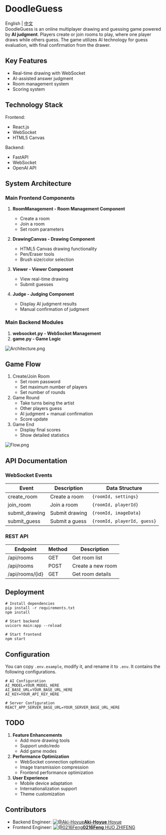 # DoodleGuess
English | [中文](https://github.com/Aki-Hoyue/DoodleGuess/blob/main/README_cn.md)    
DoodleGuess is an online multiplayer drawing and guessing game powered by **AI judgment**. Players create or join rooms to play, where one player draws while others guess. The game utilizes AI technology for guess evaluation, with final confirmation from the drawer.

## Key Features
- Real-time drawing with WebSocket
- AI-assisted answer judgment
- Room management system
- Scoring system

## Technology Stack
Frontend:
- React.js
- WebSocket
- HTML5 Canvas

Backend:
- FastAPI
- WebSocket
- OpenAI API

## System Architecture
### Main Frontend Components

1. **RoomManagement - Room Management Component**
   - Create a room
   - Join a room
   - Set room parameters

2. **DrawingCanvas - Drawing Component**
   - HTML5 Canvas drawing functionality
   - Pen/Eraser tools
   - Brush size/color selection

3. **Viewer - Viewer Component**
   - View real-time drawing
   - Submit guesses

4. **Judge - Judging Component**
   - Display AI judgment results
   - Manual confirmation of judgment

### Main Backend Modules

1. **websocket.py - WebSocket Management**
2. **game.py - Game Logic**

![Architecture.png](https://s2.loli.net/2024/12/14/pBNoh6nYQ8zIDAd.png)

## Game Flow

1. Create/Join Room
   - Set room password
   - Set maximum number of players
   - Set number of rounds
2. Game Round
   - Take turns being the artist
   - Other players guess
   - AI judgment + manual confirmation
   - Score update
3. Game End
   - Display final scores
   - Show detailed statistics

![Flow.png](https://s2.loli.net/2024/12/14/zk461R3ebLlBAPV.png)

## API Documentation

### WebSocket Events

| Event            | Description  | Data Structure                 |
| ---------------- | ------------ | ------------------------------ |
| create_room      | Create a room| `{roomId, settings}`           |
| join_room        | Join a room  | `{roomId, playerId}`           |
| submit_drawing   | Submit drawing| `{roomId, imageData}`         |
| submit_guess     | Submit a guess | `{roomId, playerId, guess}` |

### REST API

| Endpoint         | Method | Description      |
| ---------------- | ------ | ---------------- |
| /api/rooms       | GET    | Get room list    |
| /api/rooms       | POST   | Create a new room|
| /api/rooms/{id}  | GET    | Get room details |

## Deployment

```shell
# Install dependencies
pip install -r requirements.txt
npm install

# Start backend
uvicorn main:app --reload

# Start frontend
npm start
```

## Configuration
You can copy `.env.example`, modify it, and rename it to `.env`. It contains the following configurations.

```shell
# AI Configuration
AI_MODEL=YOUR_MODEL_HERE
AI_BASE_URL=YOUR_BASE_URL_HERE
AI_KEY=YOUR_API_KEY_HERE

# Server Configuration
REACT_APP_SERVER_BASE_URL=YOUR_SERVER_BASE_URL_HERE
```

## TODO

1. **Feature Enhancements**
   - Add more drawing tools
   - Support undo/redo
   - Add game modes
2. **Performance Optimization**
   - WebSocket connection optimization
   - Image transmission compression
   - Frontend performance optimization
3. **User Experience**
   - Mobile device adaptation
   - Internationalization support
   - Theme customization

## Contributors

- Backend Engineer: [![@Aki-Hoyue](https://avatars.githubusercontent.com/u/73027485?s=64&v=4)](https://github.com/Aki-Hoyue)[**Aki-Hoyue** Hoyue](https://github.com/Aki-Hoyue)
- Frontend Engineer: [![@0216Feng](https://avatars.githubusercontent.com/u/90129509?s=64&v=4)](https://github.com/0216Feng)[**0216Feng** HUO ZHIFENG](https://github.com/0216Feng)